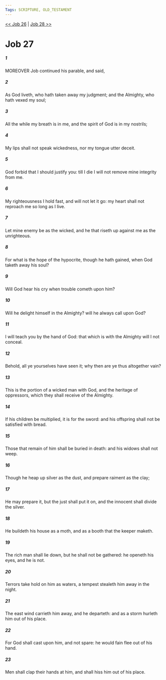 ```yaml
---
Tags: SCRIPTURE, OLD_TESTAMENT
---
```


[<< Job 26](OLD_TESTAMENT/18_Job/Job_26.md) | [Job 28 >>](OLD_TESTAMENT/18_Job/Job_28.md)

# Job 27

##### 1
 MOREOVER Job continued his parable, and said,
##### 2
 As God liveth, who hath taken away my judgment; and the Almighty, who hath vexed my soul;
##### 3
 All the while my breath is in me, and the spirit of God is in my nostrils;
##### 4
 My lips shall not speak wickedness, nor my tongue utter deceit.
##### 5
 God forbid that I should justify you: till I die I will not remove mine integrity from me.
##### 6
 My righteousness I hold fast, and will not let it go: my heart shall not reproach me so long as I live.
##### 7
 Let mine enemy be as the wicked, and he that riseth up against me as the unrighteous.
##### 8
 For what is the hope of the hypocrite, though he hath gained, when God taketh away his soul?
##### 9
 Will God hear his cry when trouble cometh upon him?
##### 10
 Will he delight himself in the Almighty?  will he always call upon God?
##### 11
 I will teach you by the hand of God: that which is with the Almighty will I not conceal.
##### 12
 Behold, all ye yourselves have seen it; why then are ye thus altogether vain?
##### 13
 This is the portion of a wicked man with God, and the heritage of oppressors, which they shall receive of the Almighty.
##### 14
 If his children be multiplied, it is for the sword: and his offspring shall not be satisfied with bread.
##### 15
 Those that remain of him shall be buried in death: and his widows shall not weep.
##### 16
 Though he heap up silver as the dust, and prepare raiment as the clay;
##### 17
 He may prepare it, but the just shall put it on, and the innocent shall divide the silver.
##### 18
 He buildeth his house as a moth, and as a booth that the keeper maketh.
##### 19
 The rich man shall lie down, but he shall not be gathered: he openeth his eyes, and he is not.
##### 20
 Terrors take hold on him as waters, a tempest stealeth him away in the night.
##### 21
 The east wind carrieth him away, and he departeth: and as a storm hurleth him out of his place.
##### 22
 For God shall cast upon him, and not spare: he would fain flee out of his hand.
##### 23
 Men shall clap their hands at him, and shall hiss him out of his place.
